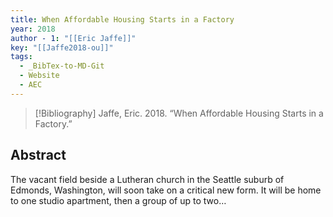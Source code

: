 ```yaml
---
title: When Affordable Housing Starts in a Factory
year: 2018
author - 1: "[[Eric Jaffe]]"
key: "[[Jaffe2018-ou]]"
tags:
  - _BibTex-to-MD-Git
  - Website
  - AEC
---
```


> [!Bibliography]
> Jaffe, Eric. 2018. “When Affordable Housing Starts in a Factory.” 

## Abstract
The vacant field beside a Lutheran church in the Seattle suburb of Edmonds, Washington, will soon take on a critical new form. It will be home to one studio apartment, then a group of up to two…